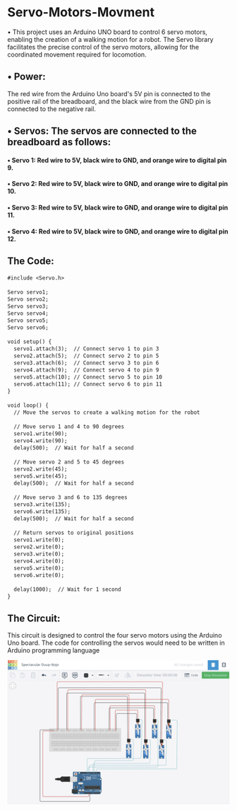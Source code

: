 # Servo-Motors-Movment
•	This project uses an Arduino UNO board to control 6 servo motors, enabling the creation of a walking motion for a robot. The Servo library facilitates the precise control of the servo motors, allowing for the coordinated movement required for locomotion.


## •	Power: 

The red wire from the Arduino Uno board's 5V pin is connected to the positive rail of the breadboard, and the black wire from the GND pin is connected to the negative rail.
## •	Servos: The servos are connected to the breadboard as follows:


#### •	Servo 1: Red wire to 5V, black wire to GND, and orange wire to digital pin 9.
#### •	Servo 2: Red wire to 5V, black wire to GND, and orange wire to digital pin 10.
#### •	Servo 3: Red wire to 5V, black wire to GND, and orange wire to digital pin 11.
#### •	Servo 4: Red wire to 5V, black wire to GND, and orange wire to digital pin 12.



## The Code:

```
#include <Servo.h>

Servo servo1;
Servo servo2;
Servo servo3;
Servo servo4;
Servo servo5;
Servo servo6;

void setup() {
  servo1.attach(3);  // Connect servo 1 to pin 3
  servo2.attach(5);  // Connect servo 2 to pin 5
  servo3.attach(6);  // Connect servo 3 to pin 6
  servo4.attach(9);  // Connect servo 4 to pin 9
  servo5.attach(10); // Connect servo 5 to pin 10
  servo6.attach(11); // Connect servo 6 to pin 11
}

void loop() {
  // Move the servos to create a walking motion for the robot

  // Move servo 1 and 4 to 90 degrees
  servo1.write(90);
  servo4.write(90);
  delay(500);  // Wait for half a second

  // Move servo 2 and 5 to 45 degrees
  servo2.write(45);
  servo5.write(45);
  delay(500);  // Wait for half a second

  // Move servo 3 and 6 to 135 degrees
  servo3.write(135);
  servo6.write(135);
  delay(500);  // Wait for half a second

  // Return servos to original positions
  servo1.write(0);
  servo2.write(0);
  servo3.write(0);
  servo4.write(0);
  servo5.write(0);
  servo6.write(0);

  delay(1000);  // Wait for 1 second
}
```

## The Circuit:

This circuit is designed to control the four servo motors using the Arduino Uno board. The code for controlling the servos would need to be written in Arduino programming language

![image alt](https://github.com/safaais/Servo-Motors-Movment/blob/216f6e24dedafa443ee196c7d7cf229a0d8aa12e/IMG_2701.jpg)




